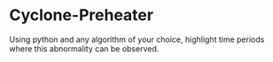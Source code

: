 # Cyclone-Preheater
Using python and any algorithm of your choice, highlight time periods where this abnormality can be observed.
